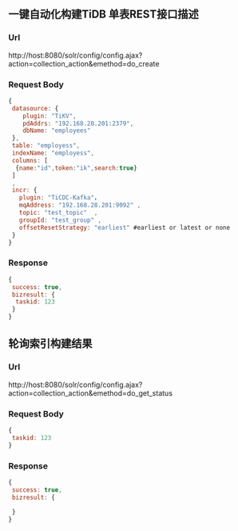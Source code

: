## 一键自动化构建TiDB 单表REST接口描述

### Url

http://host:8080/solr/config/config.ajax?action=collection_action&emethod=do_create

### Request Body

``` javascript
{
 datasource: {
    plugin: "TiKV",
    pdAddrs: "192.168.28.201:2379",
    dbName: "employees"
 },
 table: "employess",
 indexName: "employess",
 columns: [
  {name:"id",token:"ik",search:true}
 ]
 ,
 incr: {
   plugin: "TiCDC-Kafka"，
   mqAddress: "192.168.28.201:9092" ,
   topic: "test_topic"  ,
   groupId: "test_group" ,
   offsetResetStrategy: "earliest" #earliest or latest or none
 }
}
```

### Response 

``` javascript
{
 success: true,
 bizresult: {
  taskid: 123
 }
}
```

## 轮询索引构建结果

### Url

http://host:8080/solr/config/config.ajax?action=collection_action&emethod=do_get_status

### Request Body

``` javascript
{
 taskid: 123
}
```

### Response 

``` javascript
{
 success: true,
 bizresult: {
  
 }
}
```



